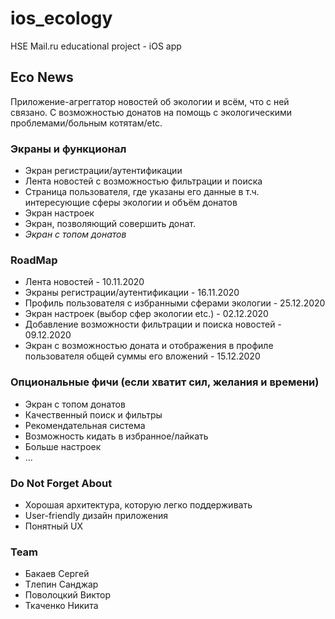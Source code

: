 # ios_ecology
HSE Mail.ru educational project - iOS app

## Eco News
Приложение-агреггатор новостей об экологии и всём, что с ней связано. С возможностью донатов на помощь с экологическими проблемами/больным котятам/etc.

### Экраны и функционал
* Экран регистрации/аутентификации
* Лента новостей с возможностью фильтрации и поиска
* Страница пользователя, где указаны его данные в т.ч. интересующие сферы экологии и объём донатов
* Экран настроек 
* Экран, позволяющий совершить донат. 
* *Экран с топом донатов*

### RoadMap
* Лента новостей - 10.11.2020
* Экраны регистрации/аутентификации - 16.11.2020
* Профиль пользователя с избранными сферами экологии - 25.12.2020
* Экран настроек (выбор сфер экологии etc.) - 02.12.2020
* Добавление возможности фильтрации и поиска новостей - 09.12.2020
* Экран с возможностью доната и отображения в профиле пользователя общей суммы его вложений - 15.12.2020

### Опциональные фичи (если хватит сил, желания и времени)
* Экран с топом донатов
* Качественный поиск и фильтры
* Рекомендательная система
* Возможность кидать в избранное/лайкать
* Больше настроек
* ...

### Do Not Forget About
* Хорошая архитектура, которую легко поддерживать
* User-friendly дизайн приложения
* Понятный UX

### Team
* Бакаев Сергей
* Тлепин Санджар
* Поволоцкий Виктор
* Ткаченко Никита

